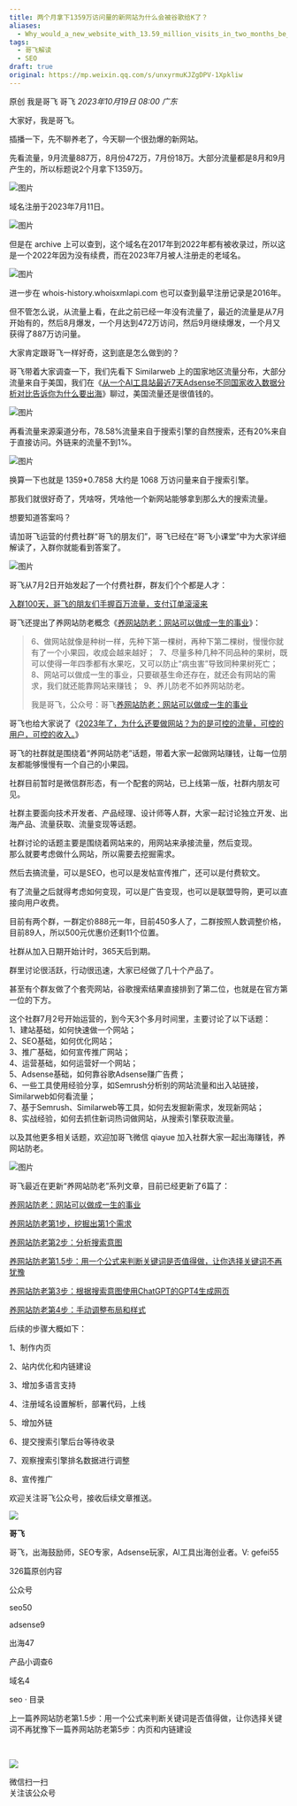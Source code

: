 ```yaml
---
title: 两个月拿下1359万访问量的新网站为什么会被谷歌给K了？
aliases:
  - Why_would_a_new_website_with_13.59_million_visits_in_two_months_be_given_to_k_by_google?
tags:
  - 哥飞解读
  - SEO
draft: true
original: https://mp.weixin.qq.com/s/unxyrmuKJZgDPV-1Xpkliw
---
```

原创 我是哥飞 哥飞 _2023年10月19日 08:00_ _广东_

大家好，我是哥飞。  

插播一下，先不聊养老了，今天聊一个很劲爆的新网站。

先看流量，9月流量887万，8月份472万，7月份18万。大部分流量都是8月和9月产生的，所以标题说2个月拿下1359万。

![图片](https://mmbiz.qpic.cn/sz_mmbiz_png/LBrX00GQeictjQwu3RtRmGZN1ZTJZjKH0Zicv0JwDc0YVNmlmWaxlesVaBcFNQicpRQZh7uJamocezwX6ibjbH9JPw/640?wx_fmt=png&tp=webp&wxfrom=5&wx_lazy=1&wx_co=1)

域名注册于2023年7月11日。

![图片](https://mmbiz.qpic.cn/sz_mmbiz_png/LBrX00GQeictjQwu3RtRmGZN1ZTJZjKH0hdSGJHvcic82wwTlglAicEg7RZk6nBpicyljOvBecHmagJtps4cSItMPg/640?wx_fmt=png&tp=webp&wxfrom=5&wx_lazy=1&wx_co=1)

但是在 archive 上可以查到，这个域名在2017年到2022年都有被收录过，所以这是一个2022年因为没有续费，而在2023年7月被人注册走的老域名。  

![图片](https://mmbiz.qpic.cn/sz_mmbiz_png/LBrX00GQeictjQwu3RtRmGZN1ZTJZjKH0u1CCT0iaUDmReRQGeicHQXXc1aiaVzPGefFZIibIF4wFkXqFUIhnj5G2jg/640?wx_fmt=png&tp=webp&wxfrom=5&wx_lazy=1&wx_co=1)

进一步在 whois-history.whoisxmlapi.com 也可以查到最早注册记录是2016年。  

但不管怎么说，从流量上看，在此之前已经一年没有流量了，最近的流量是从7月开始有的，然后8月爆发，一个月达到472万访问，然后9月继续爆发，一个月又获得了887万访问量。  

大家肯定跟哥飞一样好奇，这到底是怎么做到的？  

哥飞带着大家调查一下，我们先看下 Similarweb 上的国家地区流量分布，大部分流量来自于美国，我们在《[从一个AI工具站最近7天Adsense不同国家收入数据分析对比告诉你为什么要出海](http://mp.weixin.qq.com/s?__biz=MjM5OTIzMzYyMA==&mid=2650079931&idx=1&sn=bc2c752d80fb9d69e71b04d2301d728a&chksm=bf3f33808848ba96609a7f3b5487a7163ffd050c72f4401b44fe4d2de960ddb2461d210a7bad&scene=21#wechat_redirect)》聊过，美国流量还是很值钱的。  

![图片](https://mmbiz.qpic.cn/sz_mmbiz_png/LBrX00GQeictjQwu3RtRmGZN1ZTJZjKH0MckicNDwrsaMoHNZp604DibwT2ib9SDkoicvibGyz924k5AScHFCrVhYhzA/640?wx_fmt=png&tp=webp&wxfrom=5&wx_lazy=1&wx_co=1)

再看流量来源渠道分布，78.58%流量来自于搜索引擎的自然搜索，还有20%来自于直接访问。外链来的流量不到1%。  

![图片](https://mmbiz.qpic.cn/sz_mmbiz_png/LBrX00GQeictjQwu3RtRmGZN1ZTJZjKH0qib7jIyicrullpPKjBd0UvIaVSXCc4XC9bMaffHBS3jIsWesabty4v2Q/640?wx_fmt=png&tp=webp&wxfrom=5&wx_lazy=1&wx_co=1)

换算一下也就是 1359*0.7858 大约是 1068 万访问量来自于搜索引擎。  

那我们就很好奇了，凭啥呀，凭啥他一个新网站能够拿到那么大的搜索流量。  

想要知道答案吗？  

请加哥飞运营的付费社群“哥飞的朋友们”，哥飞已经在“哥飞小课堂”中为大家详细解读了，入群你就能看到答案了。  

![图片](https://mmbiz.qpic.cn/sz_mmbiz_jpg/LBrX00GQeictjQwu3RtRmGZN1ZTJZjKH01WDVulESloq1weK2b2rrrHE7yAHuRzibbWdCjb2JyeebwX6acKD2C9Q/640?wx_fmt=jpeg&tp=webp&wxfrom=5&wx_lazy=1&wx_co=1)

哥飞从7月2日开始发起了一个付费社群，群友们个个都是人才：  

[入群100天，哥飞的朋友们手握百万流量，支付订单滚滚来](http://mp.weixin.qq.com/s?__biz=MjM5OTIzMzYyMA==&mid=2650080648&idx=1&sn=25928bc955f2bc06289016100e9cfeeb&chksm=bf3f34b38848bda51564715addd3d46d1e7100727f30e0db51b95c0539cb8a956ced1e4626cf&scene=21#wechat_redirect)

哥飞还提出了养网站防老概念《[养网站防老：网站可以做成一生的事业](http://mp.weixin.qq.com/s?__biz=MjM5OTIzMzYyMA==&mid=2650080601&idx=1&sn=676b0fff888c93fd63b283e87a3c75d2&chksm=bf3f34628848bd74e4a6ebac72806e89be8bbc9440196edf14cf4f08837f3a81970070a21da2&scene=21#wechat_redirect)》：

> 6、做网站就像是种树一样，先种下第一棵树，再种下第二棵树，慢慢你就有了一个小果园，收成会越来越好；  7、尽量多种几种不同品种的果树，既可以使得一年四季都有水果吃，又可以防止“病虫害”导致同种果树死亡；8、网站可以做成一生的事业，只要碳基生命还存在，就还会有网站的需求，我们就还能靠网站来赚钱；  9、养儿防老不如养网站防老。
> 
> 我是哥飞，公众号：哥飞[养网站防老：网站可以做成一生的事业](https://mp.weixin.qq.com/s?__biz=MjM5OTIzMzYyMA==&mid=2650080601&idx=1&sn=676b0fff888c93fd63b283e87a3c75d2&chksm=bf3f34628848bd74e4a6ebac72806e89be8bbc9440196edf14cf4f08837f3a81970070a21da2&scene=21#wechat_redirect)

哥飞也给大家说了《[2023年了，为什么还要做网站？为的是可控的流量，可控的用户，可控的收入。](http://mp.weixin.qq.com/s?__biz=MjM5OTIzMzYyMA==&mid=2650079683&idx=1&sn=091f793f74b58d107a6c3adc93870974&chksm=bf3f30f88848b9ee3879f5236c1b0d3be457abd39088ad7cb916f4e7db0a54795d3dd95cefef&scene=21#wechat_redirect)》  

哥飞的社群就是围绕着“养网站防老”话题，带着大家一起做网站赚钱，让每一位朋友都能够慢慢有一个自己的小果园。  

社群目前暂时是微信群形态，有一个配套的网站，已上线第一版，社群内朋友可见。

社群主要面向技术开发者、产品经理、设计师等人群，大家一起讨论独立开发、出海产品、流量获取、流量变现等话题。

社群讨论的话题主要是围绕着网站来的，用网站来承接流量，然后变现。  
那么就要考虑做什么网站，所以需要去挖掘需求。

然后去搞流量，可以是SEO，也可以是发帖宣传推广，还可以是付费软文。

有了流量之后就得考虑如何变现，可以是广告变现，也可以是联盟导购，更可以直接向用户收费。

目前有两个群，一群定价888元一年，目前450多人了，二群按照人数调整价格，目前89人，所以500元优惠价还剩11个位置。  

社群从加入日期开始计时，365天后到期。

群里讨论很活跃，行动很迅速，大家已经做了几十个产品了。

甚至有个群友做了个套壳网站，谷歌搜索结果直接排到了第二位，也就是在官方第一位的下方。  

这个社群7月2号开始运营的，到今天3个多月时间里，主要讨论了以下话题：  
1、建站基础，如何快速做一个网站；  
2、SEO基础，如何优化网站；  
3、推广基础，如何宣传推广网站；  
4、运营基础，如何运营好一个网站；  
5、Adsense基础，如何靠谷歌Adsense赚广告费；  
6、一些工具使用经验分享，如Semrush分析别的网站流量和出入站链接，Similarweb如何看流量；  
7、基于Semrush、Similarweb等工具，如何去发掘新需求，发现新网站；  
8、实战经验，如何去抓住新词热词做网站，从搜索引擎获取流量。  

以及其他更多相关话题，欢迎加哥飞微信 qiayue 加入社群大家一起出海赚钱，养网站防老。

![图片](https://mmbiz.qpic.cn/sz_mmbiz_png/LBrX00GQeicsG8Pro6O9Hu75bIIiafZVPs3qlYeaNNJ1BpqNplEGgibL5m1bcq8a1N1rzoI5lia8aJjtHfgiaAADJJQ/640?wx_fmt=png&wxfrom=5&wx_lazy=1&wx_co=1&tp=webp)

哥飞最近在更新“养网站防老”系列文章，目前已经更新了6篇了：

[养网站防老：网站可以做成一生的事业](http://mp.weixin.qq.com/s?__biz=MjM5OTIzMzYyMA==&mid=2650080601&idx=1&sn=676b0fff888c93fd63b283e87a3c75d2&chksm=bf3f34628848bd74e4a6ebac72806e89be8bbc9440196edf14cf4f08837f3a81970070a21da2&scene=21#wechat_redirect)

[养网站防老第1步，挖掘出第1个需求](http://mp.weixin.qq.com/s?__biz=MjM5OTIzMzYyMA==&mid=2650080669&idx=1&sn=baf814d85976df09a85c44d9a45a943b&chksm=bf3f34a68848bdb065889163a3b58f10566b937769d679fa50b25768351d55ea4ef24271cae4&scene=21#wechat_redirect)

[养网站防老第2步：分析搜索意图](http://mp.weixin.qq.com/s?__biz=MjM5OTIzMzYyMA==&mid=2650080680&idx=1&sn=4ee04f6579aaa40acefb96318310cbcc&chksm=bf3f34938848bd850bcd811892f9b71c7a51512f9d010ab7aae46487eb045559ac55e9bd70ed&scene=21#wechat_redirect)

[养网站防老第1.5步：用一个公式来判断关键词是否值得做，让你选择关键词不再犹豫](http://mp.weixin.qq.com/s?__biz=MjM5OTIzMzYyMA==&mid=2650080690&idx=1&sn=b6b8b6fbcbc1a57e476d61e574f5c1a1&chksm=bf3f34898848bd9f107fff59df18264e792c3161734b71abc48713e49c9845ec02daa243f596&scene=21#wechat_redirect)

[养网站防老第3步：根据搜索意图使用ChatGPT的GPT4生成网页](http://mp.weixin.qq.com/s?__biz=MjM5OTIzMzYyMA==&mid=2650080699&idx=1&sn=153560f607edada80e68d0804cf70ef7&chksm=bf3f34808848bd968c8fdd5962789ef58311ab109703d7244dd51a2df89359ee2332ccb4ae2c&scene=21#wechat_redirect)

[养网站防老第4步：手动调整布局和样式](http://mp.weixin.qq.com/s?__biz=MjM5OTIzMzYyMA==&mid=2650080715&idx=1&sn=51a41252ac6f2c8bb9d543f9f39bb31b&chksm=bf3f34f08848bde6a1b0602352384a66e4b14e3599469ddf6c4ba75a01556fbc9a9f6ef51124&scene=21#wechat_redirect)  

后续的步骤大概如下：  

1、制作内页  

2、站内优化和内链建设

3、增加多语言支持

4、注册域名设置解析，部署代码，上线  

5、增加外链  

6、提交搜索引擎后台等待收录  

7、观察搜索引擎排名数据进行调整

8、宣传推广  

欢迎关注哥飞公众号，接收后续文章推送。

![](http://mmbiz.qpic.cn/mmbiz_png/LBrX00GQeicsQIcEZg1UMapobh9KDpNHpFI7CNXVq0Z4zQD6zVia7KGl8iacciaFNPCa3Cic1TKp4h7tYY9doIQ3eRg/300?wx_fmt=png&wxfrom=19)

**哥飞**

哥飞，出海鼓励师，SEO专家，Adsense玩家，AI工具出海创业者。V: gefei55

326篇原创内容

公众号

seo50

adsense9

出海47

产品小调查6

域名4

seo · 目录

上一篇养网站防老第1.5步：用一个公式来判断关键词是否值得做，让你选择关键词不再犹豫下一篇养网站防老第5步：内页和内链建设

​

![](https://mp.weixin.qq.com/mp/qrcode?scene=10000004&size=102&__biz=MjM5OTIzMzYyMA==&mid=2650080727&idx=1&sn=edb81d5f3037b1504b3a6a397633737a&send_time=)

微信扫一扫  
关注该公众号